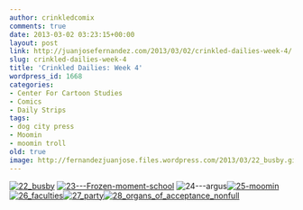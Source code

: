 ```yaml
---
author: crinkledcomix
comments: true
date: 2013-03-02 03:23:15+00:00
layout: post
link: http://juanjosefernandez.com/2013/03/02/crinkled-dailies-week-4/
slug: crinkled-dailies-week-4
title: 'Crinkled Dailies: Week 4'
wordpress_id: 1668
categories:
- Center For Cartoon Studies
- Comics
- Daily Strips
tags:
- dog city press
- Moomin
- moomin troll
old: true
image: http://fernandezjuanjose.files.wordpress.com/2013/03/22_busby.gif
---
```


[![22_busby](http://fernandezjuanjose.files.wordpress.com/2013/03/22_busby.gif)](http://fernandezjuanjose.files.wordpress.com/2013/03/22_busby.gif) [![23---Frozen-moment-school](http://fernandezjuanjose.files.wordpress.com/2013/03/23-frozen-moment-school.gif)](http://fernandezjuanjose.files.wordpress.com/2013/03/23-frozen-moment-school.gif) ![24---argus](http://fernandezjuanjose.files.wordpress.com/2013/03/24-argus.gif)[![25-moomin](http://fernandezjuanjose.files.wordpress.com/2013/03/25-moomin.gif)](http://fernandezjuanjose.files.wordpress.com/2013/03/25-moomin.gif)[![26_faculties](http://fernandezjuanjose.files.wordpress.com/2013/03/26_faculties.gif)![27_party](http://fernandezjuanjose.files.wordpress.com/2013/03/27_party.gif)![28_organs_of_acceptance_nonfull](http://fernandezjuanjose.files.wordpress.com/2013/03/28_organs_of_acceptance_nonfull.gif)](http://fernandezjuanjose.files.wordpress.com/2013/03/28_organs_of_acceptance_nonfull.gif)
